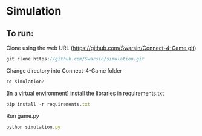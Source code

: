 # Simulation

## To run:

Clone using the web URL (https://github.com/Swarsin/Connect-4-Game.git)
```javascript
git clone https://github.com/Swarsin/simulation.git
```

Change directory into Connect-4-Game folder
```javascript
cd simulation/

```
(In a virtual environment) install the libraries in requirements.txt
```javascript
pip install -r requirements.txt
```

Run game.py
```javascript
python simulation.py
```
